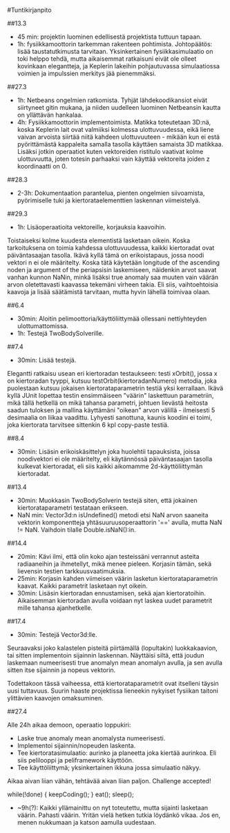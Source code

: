 #Tuntikirjanpito

##13.3
* 45 min: projektin luominen edellisestä projektista tuttuun tapaan. 
* 1h: fysiikkamoottorin tarkemman rakenteen pohtimista. Johtopäätös: lisää taustatutkimusta tarvitaan. Yksinkertainen fysiikkasimulaatio on toki helppo tehdä, mutta aikaisemmat ratkaisuni eivät ole olleet kovinkaan elegantteja, ja Keplerin lakeihin pohjautuvassa simulaatiossa voimien ja impulssien merkitys jää pienemmäksi.

##27.3
* 1h: Netbeans ongelmien ratkomista. Tyhjät lähdekoodikansiot eivät siirtyneet gitin mukana, ja niiden uudelleen luominen Netbeansin kautta on yllättävän hankalaa.
* 4h: Fysiikkamoottorin implementoimista. Matikka toteutetaan 3D:nä, koska Keplerin lait ovat valmiiksi kolmessa ulottuvuudessa, eikä liene vaivan arvoista siirtää niitä kahdeen ulottuvuuteen - mikään kun ei estä pyörittämästä kappaleita samalla tasolla käyttäen samaista 3D matikkaa. Lisäksi jotkin operaatiot kuten vektoreiden ristitulo vaativat kolme ulottuvuutta, joten totesin parhaaksi vain käyttää vektoreita joiden z koordinaatti on 0.

##28.3
* 2-3h: Dokumentaation parantelua, pienten ongelmien siivoamista, pyörimiselle tuki ja kiertorataelementtien laskennan viimeistelyä.

##29.3
* 1h: Lisäoperaatioita vektoreille, korjauksia kaavoihin. 
 
Toistaiseksi kolme kuudesta elementistä lasketaan oikein. Koska tarkoituksena on toimia kahdessa ulottuvuudessa, kaikki kiertoradat ovat päiväntasaajan tasolla. Ikävä kyllä tämä on erikoistapaus, jossa noodi vektori n ei ole määritelty. Koska tätä käytetään longitude of the ascending noden ja argument of the periapsisin laskemiseen, näidenkin arvot saavat vanhan kunnon NaNin, minkä lisäksi true anomaly saa muuten vain väärän arvon oletettavasti kaavassa tekemäni virheen takia. Eli siis, vaihtoehtoisia kaavoja ja lisää säätämistä tarvitaan, mutta hyvin lähellä toimivaa olaan.

##6.4
* 30min: Aloitin pelimoottoria/käyttöliittymää ollessani nettiyhteyden ulottumattomissa.
* 1h: Testejä TwoBodySolverille.

##7.4
* 30min: Lisää testejä.

Elegantti ratkaisu usean eri kiertoradan testaukseen: testi xOrbit(), jossa x on kiertoradan tyyppi, kutsuu testOrbit(kiertoradanNumero) metodia, joka puolestaan kutsuu jokaisen kiertorataparametrin testiä yksi kerrallaan. Ikävä kyllä JUnit lopettaa testin ensimmäiseen "väärin" laskettuun parametriin, mikä tällä hetkellä on mikä tahansa parametri, johtuen lievästä heitosta saadun tuloksen ja mallina käyttämäni "oikean" arvon välillä - ilmeisesti 5 desimaalia on liikaa vaadittu. Lyhyesti sanottuna, kaunis koodini ei toimi, joka kiertorata tarvitsee sittenkin 6 kpl copy-paste testiä.

##8.4
* 30min: Lisäsin erikoiskäsittelyn joka huolehtii tapauksista, joissa noodivektori ei ole määritelty, eli käytännössä päiväntasaajan tasolla kulkevat kiertoradat, eli siis kaikki aikomamme 2d-käyttöliittymän kiertoradat.

##13.4
* 30min: Muokkasin TwoBodySolverin testejä siten, että jokainen kiertorataparametri testataan erikseen.
* NaN min: Vector3d:n isUndefined() metodi etsi NaN arvon saaneita vektorin komponentteja yhtäsuuruusoperaattorin '==' avulla, mutta NaN != NaN. Vaihdoin tilalle Double.isNaN():in.

##14.4
* 20min: Kävi ilmi, että olin koko ajan testeissäni verrannut asteita radiaaneihin ja ihmetellyt, mikä menee pieleen. Korjasin tämän, sekä lievensin testien tarkkuusvaatimuksia.
* 25min: Korjasin kahden viimeisen väärin lasketun kiertorataparametrin kaavat. Kaikki parametrit lasketaan nyt oikein.
* 30min: Lisäsin kiertoradan ennustamisen, sekä ajan kiertoratoihin. Aikaisemman kiertoradan avulla voidaan nyt laskea uudet parametrit mille tahansa ajanhetkelle.

##17.4
* 30min: Testejä Vector3d:lle.

Seuraavaksi joko kalastelen pisteitä piirtämällä (lopultakin) luokkakaavion, tai sitten implementoin sijainnin laskennan. Näyttäisi siltä, että joudun laskemaan numeerisesti true anomalyn mean anomalyn avulla, ja sen avulla sitten itse sijainnin ja nopeus vektorin.

Todettakoon tässä vaiheessa, että kiertorataparametrit ovat itselleni täysin uusi tuttavuus. Suurin haaste projektissa lieneekin nykyiset fysiikan taitoni ylittävien kaavojen omaksuminen.

##27.4

Alle 24h aikaa demoon, operaatio loppukiri:
* Laske true anomaly mean anomalysta numeerisesti.
* Implementoi sijainnin/nopeuden laskenta.
* Tee kiertoratasimulaatio: aurinko ja planeetta joka kiertää aurinkoa. Eli siis pelilooppi ja peliframework käyttöön.
* Tee käyttöliittymä; yksinkertainen ikkuna jossa simulaatio näkyy.

Aikaa aivan liian vähän, tehtävää aivan liian paljon. Challenge accepted!

while(!done)
{
    keepCoding();
}
eat();
sleep();

* ~9h(?): Kaikki yllämainittu on nyt toteutettu, mutta sijainti lasketaan väärin. Pahasti väärin. Yritän vielä hetken tutkia löydänkö vikaa. Jos en, menen nukkumaan ja katson aamulla uudestaan.
